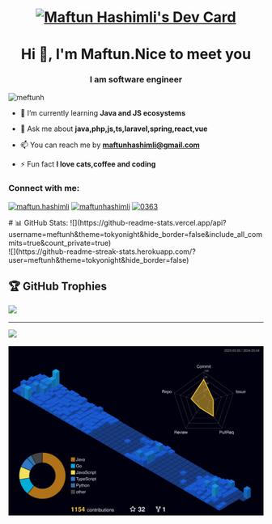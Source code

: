 <h1 align="center"><a href="https://app.daily.dev/meftun"><img src="https://api.daily.dev/devcards/v2/0eZHkUA6b.png?r=ka0" width="356" alt="Maftun Hashimli's Dev Card"/></a></h1>

<h1 align="center">Hi 👋, I'm Maftun.Nice to meet you</h1>
<h3 align="center">I am software engineer</h3>

<p align="left"> <img src="https://komarev.com/ghpvc/?username=meftunh&label=Profile%20views&color=0e75b6&style=plastic" alt="meftunh" /> </p>


- 🌱 I’m currently learning **Java and JS ecosystems**

- 💬 Ask me about **java,php,js,ts,laravel,spring,react,vue**

- 📫 You can reach me by **maftunhashimli@gmail.com**

- ⚡ Fun fact **I love cats,coffee and coding**

<h3 align="left">Connect with me:</h3>
<p align="left">
<a href="https://medium.com/@maftun.hashimli" target="blank"><img align="center" src="https://raw.githubusercontent.com/rahuldkjain/github-profile-readme-generator/master/src/images/icons/Social/medium.svg" alt="maftun.hashimli" height="30" width="40" /></a>
<a href="https://linkedin.com/in/maftunhashimli" target="blank"><img align="center" src="https://raw.githubusercontent.com/rahuldkjain/github-profile-readme-generator/master/src/images/icons/Social/linked-in-alt.svg" alt="maftunhashimli" height="30" width="40" /></a>
<a href="https://discord.com/users/cld#2403" target="blank"><img align="center" src="https://raw.githubusercontent.com/rahuldkjain/github-profile-readme-generator/master/src/images/icons/Social/discord.svg" alt="0363" height="30" width="40" /></a>
</p>
# 📊 GitHub Stats:
![](https://github-readme-stats.vercel.app/api?username=meftunh&theme=tokyonight&hide_border=false&include_all_commits=true&count_private=true)<br/>
![](https://github-readme-streak-stats.herokuapp.com/?user=meftunh&theme=tokyonight&hide_border=false)<br/>
<!-- ![](https://github-readme-stats.vercel.app/api/top-langs/?username=meftunh&theme=tokyonight&hide_border=false&include_all_commits=true&count_private=true&layout=compact)-->

## 🏆 GitHub Trophies
![](https://github-profile-trophy.vercel.app/?username=meftunh&theme=onedark&no-frame=false&no-bg=true&margin-w=4)

---
[![](https://visitcount.itsvg.in/api?id=meftunh&icon=2&color=1)](https://visitcount.itsvg.in)


![](./profile-3d-contrib/profile-night-view.svg)
